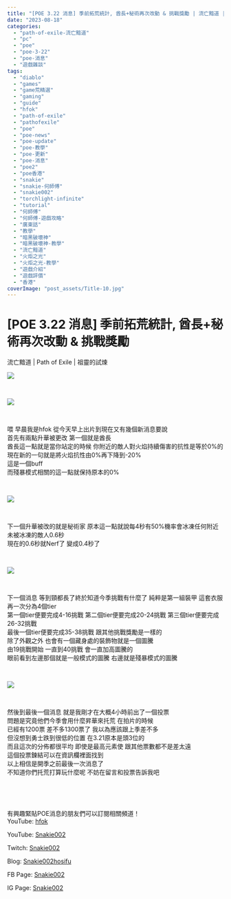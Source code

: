 ```yaml
---
title: "[POE 3.22 消息] 季前拓荒統計, 酋長+秘術再次改動 & 挑戰獎勵 | 流亡黯道 | Path of Exile | 祖靈的試煉"
date: "2023-08-18"
categories: 
  - "path-of-exile-流亡黯道"
  - "pc"
  - "poe"
  - "poe-3-22"
  - "poe-消息"
  - "遊戲雜談"
tags: 
  - "diablo"
  - "games"
  - "game荒精選"
  - "gaming"
  - "guide"
  - "hfok"
  - "path-of-exile"
  - "pathofexile"
  - "poe"
  - "poe-news"
  - "poe-update"
  - "poe-教學"
  - "poe-更新"
  - "poe-消息"
  - "poe2"
  - "poe香港"
  - "snakie"
  - "snakie-何師傅"
  - "snakie002"
  - "torchlight-infinite"
  - "tutorial"
  - "何師傅"
  - "何師傅-遊戲攻略"
  - "廣東話"
  - "教學"
  - "暗黑破壞神"
  - "暗黑破壞神-教學"
  - "流亡黯道"
  - "火炬之光"
  - "火炬之光-教學"
  - "遊戲介紹"
  - "遊戲評價"
  - "香港"
coverImage: "post_assets/Title-10.jpg"
---
```


# \[POE 3.22 消息\] 季前拓荒統計, 酋長+秘術再次改動 & 挑戰獎勵  
流亡黯道 | Path of Exile | 祖靈的試煉

  
![](post_assets/Title-10-1024x576.jpg)  

  
   

  
![](post_assets/1-chieftain-1024x576.jpg)  

  
   

  
喂 早晨我是hfok 從今天早上出片到現在又有幾個新消息要說  
首先有兩點升華被更改 第一個就是酋長  
酋長這一點就是當你站定的時候 你附近的敵人對火焰持續傷害的抗性是等於0%的  
現在新的一句就是將火焰抗性由0%再下降到-20%  
這是一個buff  
而殘暴模式相關的這一點就保持原本的0%  

  
   

  
![](post_assets/2-occ-1024x576.jpg)  

  
   

  
下一個升華被改的就是秘術家 原本這一點就說每4秒有50%機率會冰凍任何附近未被冰凍的敵人0.6秒  
現在的0.6秒就Nerf了 變成0.4秒了  

  
   

  
![](post_assets/3-maxresdefault-1024x576.jpg)  

  
   

  
下一個消息 等到頸都長了終於知道今季挑戰有什麼了 純粹是第一組裝甲 這套衣服再一次分為4個tier  
第一個tier便要完成4-16挑戰 第二個tier便要完成20-24挑戰 第三個tier便要完成26-32挑戰  
最後一個tier便要完成35-38挑戰 跟其他挑戰獎勵是一樣的  
除了外觀之外 也會有一個藏身處的裝飾物就是一個圖騰  
由19挑戰開始 一直到40挑戰 會一直加高圖騰的  
眼前看到左邊那個就是一般模式的圖騰 右邊就是殘暴模式的圖騰  

  
   

  
![](post_assets/4-poll-1024x576.jpg)  

  
   

  
然後到最後一個消息 就是我剛才在大概4小時前出了一個投票  
問題是究竟他們今季會用什麼昇華來托荒 在拍片的時候  
已經有1200票 差不多1300票了 我以為應該跟上季差不多  
但沒想到勇士跌到很低的位置 在3.21原本是頭3位的  
而且這次的分佈都很平均 即使是最高元素使 跟其他票數都不是差太遠  
這個投票鍊結可以在資訊欄裡面找到  
以上相信是開季之前最後一次消息了  
不知道你們托荒打算玩什麼呢 不妨在留言和投票告訴我吧  

  
   

  
   

  
有興趣緊貼POE消息的朋友們可以訂閱相關頻道！  
YouTube: [hfok](https://www.youtube.com/channel/UC2m4uqcEr8pIxkO6odaDHjw/)  

  
YouTube: [Snakie002](https://www.youtube.com/c/Snakie002/)  

  
Twitch: [Snakie002](https://www.twitch.tv/snakie002/)  

  
Blog: [Snakie002hosifu](https://snakie002hosifu.blog/)  

  
FB Page: [Snakie002](https://www.facebook.com/Snakie002/)  

  
IG Page: [Snakie002](https://www.instagram.com/snakie002/)
